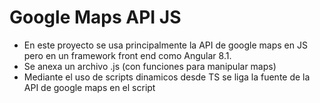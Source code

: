 # Google Maps API JS

- En este proyecto se usa principalmente la API de google maps en JS pero en un framework front end como Angular 8.1.
- Se anexa un archivo .js (con funciones para manipular maps)
- Mediante el uso de scripts dinamicos desde TS se liga la fuente de la API de google maps en el script
